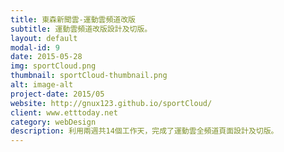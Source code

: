```yaml
---
title: 東森新聞雲-運動雲頻道改版
subtitle: 運動雲頻道改版設計及切版。
layout: default
modal-id: 9
date: 2015-05-28
img: sportCloud.png
thumbnail: sportCloud-thumbnail.png
alt: image-alt
project-date: 2015/05
website: http://gnux123.github.io/sportCloud/
client: www.etttoday.net
category: webDesign
description: 利用兩週共14個工作天，完成了運動雲全頻道頁面設計及切版。
---
```


